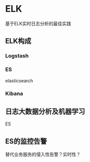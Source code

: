 # ELK
基于ELK实时日志分析的最佳实践

## ELK构成

### Logstash
### ES 
elasticsearch
### Kibana

## 日志大数据分析及机器学习
ES

## ES的监控告警
替代业务服务的侵入性告警？实时性？